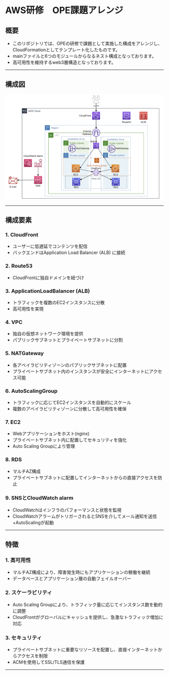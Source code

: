 # AWS研修　OPE課題アレンジ

## 概要

   - このリポジトリでは、OPEの研修で課題として実施した構成をアレンジし、CloudFormationとしてテンプレート化したものです。
   - mainファイルと6つのモジュールからなるネスト構成となっております。
   - 高可用性を維持するweb3層構造となっております。
---

## 構成図

![アーキテクチャ図](構成図.png)

---

## 構成要素

### 1. **CloudFront**
   - ユーザーに低遅延でコンテンツを配信
   - バックエンドはApplication Load Balancer (ALB) に接続

### 2. **Route53**
   - CloudFrontに独自ドメインを紐づけ

### 3. **ApplicationLoadBalancer (ALB)**
   - トラフィックを複数のEC2インスタンスに分散
   - 高可用性を実現

### 4. **VPC**
   - 独自の仮想ネットワーク環境を提供
   - パブリックサブネットとプライベートサブネットに分割

### 5. **NATGateway**
   - 各アベイラビリティゾーンのパブリックサブネットに配置
   - プライベートサブネット内のインスタンスが安全にインターネットにアクセス可能

### 6. **AutoScalingGroup**
   - トラフィックに応じてEC2インスタンスを自動的にスケール
   - 複数のアベイラビリティゾーンに分散して高可用性を確保

### 7. **EC2**
   - Webアプリケーションをホスト(nginx)
   - プライベートサブネット内に配置してセキュリティを強化
   - Auto Scaling Groupにより管理

### 8. **RDS**
   - マルチAZ構成
   - プライベートサブネットに配置してインターネットからの直接アクセスを防止

### 9. **SNSとCloudWatch alarm**
   - CloudWatchはインフラのパフォーマンスと状態を監視
   - CloudWatchアラームがトリガーされるとSNSを介してメール通知を送信+AutoScalingが起動

---

## 特徴

### 1. **高可用性**
   - マルチAZ構成により、障害発生時にもアプリケーションの稼働を継続
   - データベースとアプリケーション層の自動フェイルオーバー

### 2. **スケーラビリティ**
   - Auto Scaling Groupにより、トラフィック量に応じてインスタンス数を動的に調整
   - CloudFrontがグローバルにキャッシュを提供し、急激なトラフィック増加に対応

### 3. **セキュリティ**
   - プライベートサブネットに重要なリソースを配置し、直接インターネットからアクセスを制限
   - ACMを使用してSSL/TLS通信を保護

---
